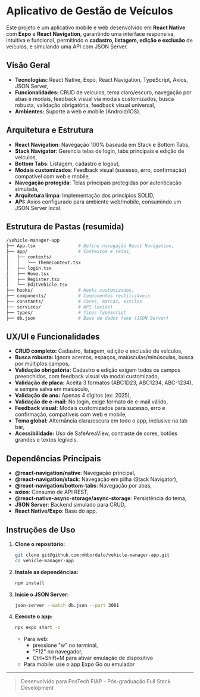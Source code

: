 # Aplicativo de Gestão de Veículos

Este projeto é um aplicativo mobile e web desenvolvido em **React Native** com **Expo** e **React Navigation**, garantindo uma interface responsiva, intuitiva e funcional, permitindo o **cadastro, listagem, edição e exclusão** de veículos, e simulando uma API com JSON Server.

## Visão Geral

- **Tecnologias:** React Native, Expo, React Navigation, TypeScript, Axios, JSON Server,
- **Funcionalidades:** CRUD de veículos, tema claro/escuro, navegação por abas e modais, feedback visual via modais customizados, busca robusta, validação obrigatória, feedback visual universal,
- **Ambientes:** Suporte a web e mobile (Android/iOS).

## Arquitetura e Estrutura

- **React Navigation**: Navegação 100% baseada em Stack e Bottom Tabs,
- **Stack Navigator**: Gerencia telas de login, tabs principais e edição de veículos,
- **Bottom Tabs**: Listagem, cadastro e logout,
- **Modais customizados**: Feedback visual (sucesso, erro, confirmação) compatível com web e mobile,
- **Navegação protegida**: Telas principais protegidas por autenticação simulada,
- **Arquitetura limpa**: Implementação dos princípios SOLID,
- **API:** Axios configurado para ambiente web/mobile, consumindo um JSON Server local.

## Estrutura de Pastas (resumida)

```bash
/vehicle-manager-app
├── App.tsx                # Define navegação React Navigation,
├── app/                   # Contextos e telas,
│   ├── contexts/
│   │   └── ThemeContext.tsx
│   ├── login.tsx
│   ├── Home.tsx
│   ├── Register.tsx
│   └── EditVehicle.tsx
├── hooks/                 # Hooks customizados,
├── components/            # Componentes reutilizáveis
├── constants/             # Cores, marcas, estilos
├── services/              # API (axios)
├── types/                 # Tipos TypeScript
├── db.json                # Base de dados fake (JSON Server)
```

## UX/UI e Funcionalidades

- **CRUD completo:** Cadastro, listagem, edição e exclusão de veículos,
- **Busca robusta:** Ignora acentos, espaços, maiúsculas/minúsculas, busca por múltiplos campos,
- **Validação obrigatória:** Cadastro e edição exigem todos os campos preenchidos, com feedback visual via modal customizado,
- **Validação de placa:** Aceita 3 formatos (ABC1D23, ABC1234, ABC-1234), e sempre salva em maiúsculo,
- **Validação de ano:** Apenas 4 dígitos (ex: 2025),
- **Validação de e-mail:** No login, exige formato de e-mail válido,
- **Feedback visual:** Modais customizados para sucesso, erro e confirmação, compatíveis com web e mobile,
- **Tema global:** Alternância clara/escura em todo o app, inclusive na tab bar,
- **Acessibilidade:** Uso de SafeAreaView, contraste de cores, botões grandes e textos legíveis.

## Dependências Principais

- **@react-navigation/native**: Navegação principal,
- **@react-navigation/stack**: Navegação em pilha (Stack Navigator),
- **@react-navigation/bottom-tabs**: Navegação por abas,
- **axios**: Consumo de API REST,
- **@react-native-async-storage/async-storage**: Persistência do tema,
- **JSON Server**: Backend simulado para CRUD,
- **React Native/Expo**: Base do app.

## Instruções de Uso

1. **Clone o repositório:**

   ```bash
   git clone git@github.com:mhbordalo/vehicle-manager-app.git
   cd vehicle-manager-app
   ```

2. **Instale as dependências:**

   ```bash
   npm install
   ```

3. **Inicie o JSON Server:**

   ```bash
   json-server --watch db.json --port 3001
   ```

4. **Execute o app:**

   ```bash
   npx expo start -c
   ```

   - Para web:
      - pressione "w" no terminal,
      - "F12" no navegador,
      - Ctrl+Shift+M para ativar emulação de dispositivo
   - Para mobile: use o app Expo Go ou emulador

---

> Desenvolvido para PosTech FIAP - Pós-graduação Full Stack Development
